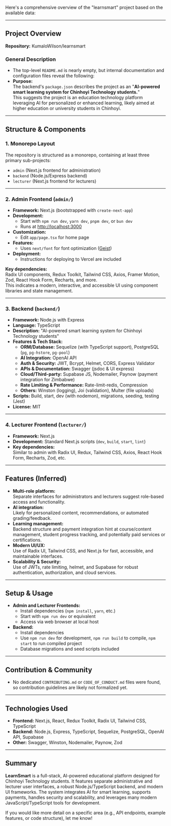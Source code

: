 Here's a comprehensive overview of the "learnsmart" project based on the available data:

---

## Project Overview

**Repository:** KumaloWilson/learnsmart

### General Description

- The top-level `README.md` is nearly empty, but internal documentation and configuration files reveal the following:
- **Purpose:**  
  The backend's `package.json` describes the project as an "**AI-powered smart learning system for Chinhoyi Technology students.**"  
  This suggests the project is an education technology platform leveraging AI for personalized or enhanced learning, likely aimed at higher education or university students in Chinhoyi.

---

## Structure & Components

### 1. Monorepo Layout

The repository is structured as a monorepo, containing at least three primary sub-projects:
- `admin` (Next.js frontend for administration)
- `backend` (Node.js/Express backend)
- `lecturer` (Next.js frontend for lecturers)

---

### 2. Admin Frontend (`admin/`)

- **Framework:** Next.js (bootstrapped with `create-next-app`)
- **Development:**  
  - Start with `npm run dev`, `yarn dev`, `pnpm dev`, or `bun dev`
  - Runs at [http://localhost:3000](http://localhost:3000)
- **Customization:**  
  - Edit `app/page.tsx` for home page
- **Features:**  
  - Uses `next/font` for font optimization ([Geist](https://vercel.com/font))
- **Deployment:**  
  - Instructions for deploying to Vercel are included

**Key dependencies:**  
Radix UI components, Redux Toolkit, Tailwind CSS, Axios, Framer Motion, Zod, React Hook Form, Recharts, and more.  
This indicates a modern, interactive, and accessible UI using component libraries and state management.

---

### 3. Backend (`backend/`)

- **Framework:** Node.js with Express
- **Language:** TypeScript
- **Description:** "AI-powered smart learning system for Chinhoyi Technology students"
- **Features & Tech Stack:**
  - **ORM/Database:** Sequelize (with TypeScript support), PostgreSQL (`pg`, `pg-hstore`, `pg-pool`)
  - **AI Integration:** OpenAI API
  - **Auth & Security:** JWT, Bcrypt, Helmet, CORS, Express Validator
  - **APIs & Documentation:** Swagger (jsdoc & UI express)
  - **Cloud/Third-party:** Supabase JS, Nodemailer, Paynow (payment integration for Zimbabwe)
  - **Rate Limiting & Performance:** Rate-limit-redis, Compression
  - **Others:** Winston (logging), Joi (validation), Multer (file uploads)
- **Scripts:** Build, start, dev (with nodemon), migrations, seeding, testing (Jest)
- **License:** MIT

---

### 4. Lecturer Frontend (`lecturer/`)

- **Framework:** Next.js
- **Development:** Standard Next.js scripts (`dev`, `build`, `start`, `lint`)
- **Key dependencies:**  
  Similar to admin with Radix UI, Redux, Tailwind CSS, Axios, React Hook Form, Recharts, Zod, etc.

---

## Features (Inferred)

- **Multi-role platform:**  
  Separate interfaces for administrators and lecturers suggest role-based access and functionality.
- **AI integration:**  
  Likely for personalized content, recommendations, or automated grading/feedback.
- **Learning management:**  
  Backend structure and payment integration hint at course/content management, student progress tracking, and potentially paid services or certifications.
- **Modern UI/UX:**  
  Use of Radix UI, Tailwind CSS, and Next.js for fast, accessible, and maintainable interfaces.
- **Scalability & Security:**  
  Use of JWTs, rate limiting, helmet, and Supabase for robust authentication, authorization, and cloud services.

---

## Setup & Usage

- **Admin and Lecturer Frontends:**
  - Install dependencies (`npm install`, `yarn`, etc.)
  - Start with `npm run dev` or equivalent
  - Access via web browser at local host
- **Backend:**
  - Install dependencies
  - Use `npm run dev` for development, `npm run build` to compile, `npm start` to run compiled project
  - Database migrations and seed scripts included

---

## Contribution & Community

- No dedicated `CONTRIBUTING.md` or `CODE_OF_CONDUCT.md` files were found, so contribution guidelines are likely not formalized yet.

---

## Technologies Used

- **Frontend:** Next.js, React, Redux Toolkit, Radix UI, Tailwind CSS, TypeScript
- **Backend:** Node.js, Express, TypeScript, Sequelize, PostgreSQL, OpenAI API, Supabase
- **Other:** Swagger, Winston, Nodemailer, Paynow, Zod

---

## Summary

**LearnSmart** is a full-stack, AI-powered educational platform designed for Chinhoyi Technology students. It features separate administrative and lecturer user interfaces, a robust Node.js/TypeScript backend, and modern UI frameworks. The system integrates AI for smart learning, supports payments, handles security and scalability, and leverages many modern JavaScript/TypeScript tools for development.

If you would like more detail on a specific area (e.g., API endpoints, example features, or code structure), let me know!
